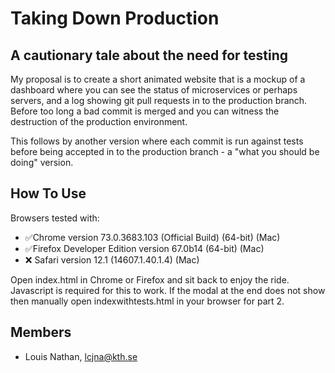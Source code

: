 # Taking Down Production

## A cautionary tale about the need for testing

My proposal is to create a short animated website that is a mockup of a dashboard where you can see the status of microservices or perhaps servers, and a log showing git pull requests in to the production branch. Before too long a bad commit is merged and you can witness the destruction of the production environment.

This follows by another version where each commit is run against tests before being accepted in to the production branch - a "what you should be doing" version.

## How To Use

Browsers tested with:

- ✅Chrome version 73.0.3683.103 (Official Build) (64-bit) (Mac)
- ✅Firefox Developer Edition version 67.0b14 (64-bit) (Mac)
- ❌ Safari version 12.1 (14607.1.40.1.4) (Mac)

Open index.html in Chrome or Firefox and sit back to enjoy the ride. Javascript is required for this to work. If the modal at the end does not show then manually open indexwithtests.html in your browser for part 2.

## Members

- Louis Nathan, lcjna@kth.se
